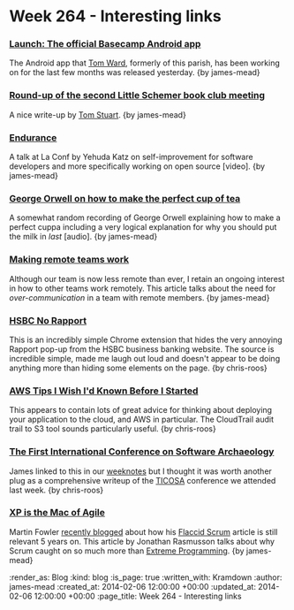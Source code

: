 Week 264 - Interesting links
============================

### [Launch: The official Basecamp Android app](https://basecamp.com/1679267/announcements/38)

The Android app that [Tom Ward](http://twitter.com/tomafro), formerly of this parish, has been working on for the last few months was released yesterday. {by james-mead}


### [Round-up of the second Little Schemer book club meeting](https://groups.google.com/forum/#!topic/computationbook/1kPa2c5Eyn4)

A nice write-up by [Tom Stuart](http://twitter.com/tomstuart). {by james-mead}


### [Endurance](https://www.youtube.com/watch?v=yYihop9gHj4)

A talk at La Conf by Yehuda Katz on self-improvement for software developers and more specifically working on open source [video]. {by james-mead}


### [George Orwell on how to make the perfect cup of tea](https://soundcloud.com/brainpicker/george-orwell-tea)

A somewhat random recording of George Orwell explaining how to make a perfect cuppa including a very logical explanation for why you should put the milk in _last_ [audio]. {by james-mead}


### [Making remote teams work](http://stet.editorially.com/articles/making-remote-teams-work/)

Although our team is now less remote than ever, I retain an ongoing interest in how to other teams work remotely. This article talks about the need for *over-communication* in a team with remote members. {by james-mead}


### [HSBC No Rapport](https://chrome.google.com/webstore/detail/hsbc-no-rapport/kkldfnfmebhanakdcebejliogoeeneep/related?hl=en-GB)

This is an incredibly simple Chrome extension that hides the very annoying Rapport pop-up from the HSBC business banking website. The source is incredible simple, made me laugh out loud and doesn't appear to be doing anything more than hiding some elements on the page. {by chris-roos}


### [AWS Tips I Wish I'd Known Before I Started](http://wblinks.com/notes/aws-tips-i-wish-id-known-before-i-started/)

This appears to contain lots of great advice for thinking about deploying your application to the cloud, and AWS in particular. The CloudTrail audit trail to S3 tool sounds particularly useful. {by chris-roos}


### [The First International Conference on Software Archaeology](http://www.fatvat.co.uk/2014/02/the-first-international-conference-on.html)

James linked to this in our [weeknotes](/week-263) but I thought it was worth another plug as a comprehensive writeup of the [TICOSA](http://ticosa.org/) conference we attended last week. {by chris-roos}


### [XP is the Mac of Agile](http://agilewarrior.wordpress.com/2014/02/03/xp-is-the-mac-of-agile/)

Martin Fowler [recently blogged](http://martinfowler.com/snips/201401291615.html) about how his [Flaccid Scrum](http://martinfowler.com/snips/201401291615.html) article is still relevant 5 years on. This article by Jonathan Rasmusson talks about why Scrum caught on so much more than [Extreme Programming](http://www.extremeprogramming.org/). {by james-mead}


:render_as: Blog
:kind: blog
:is_page: true
:written_with: Kramdown
:author: james-mead
:created_at: 2014-02-06 12:00:00 +00:00
:updated_at: 2014-02-06 12:00:00 +00:00
:page_title: Week 264 - Interesting links

